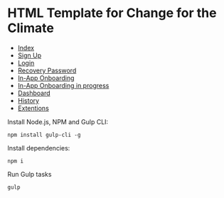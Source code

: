 # HTML Template for Change for the Climate

- [Index](https://kamuz.github.io/climate/)
- [Sign Up](https://kamuz.github.io/climate/sign-up.html)
- [Login](https://kamuz.github.io/climate/login.html)
- [Recovery Password](https://kamuz.github.io/climate/forgot.html)
- [In-App Onboarding](https://kamuz.github.io/climate/onboarding.html)
- [In-App Onboarding in progress](https://kamuz.github.io/climate/onboarding-progress.html)
- [Dashboard](https://kamuz.github.io/climate/dashboard.html)
- [History](https://kamuz.github.io/climate/history.html)
- [Extentions](https://kamuz.github.io/climate/extentions.html)

Install Node.js, NPM and Gulp CLI:

```
npm install gulp-cli -g
```

Install dependencies:

```
npm i
```

Run Gulp tasks

```
gulp
```